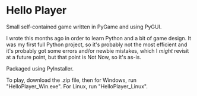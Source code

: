 # Hello Player

Small self-contained game written in PyGame and using PyGUI.

I wrote this months ago in order to learn Python and a bit of game design. It was my first full Python project, so it's probably not the most efficient and it's probably got some errors and/or newbie mistakes, which I *might* revisit at a future point, but that point is Not Now, so it's as-is.

Packaged using PyInstaller.

To play, download the .zip file, then for Windows, run "HelloPlayer_Win.exe". For Linux, run "HelloPlayer_Linux".